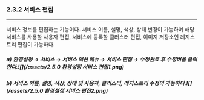 ### 2.3.2    서비스 편집

---

서비스 정보를 편집하는 기능이다. 서비스 이름, 설명, 색상, 상태 변경이 가능하며 해당 서비스를 사용할 사용자 편집, 서비스에 등록할 클러스터 편집, 이미지 저장소인 레지스트리 편집이 가능하다.

##### a\)    환경설정 → 서비스 → 서비스 액션 메뉴 → 서비스 편집 → 수정완료 후 수정버을 클릭한다.![](/assets/2.5.0 환경설정 서비스 편집1.png)

##### b\) 서비스 이름, 설명, 색상, 상태 및 사용자, 클러스터, 레지스트리 수정이 가능하다.![](/assets/2.5.0 환경설정 서비스 편집2.png)



